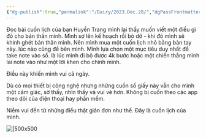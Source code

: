 ```yaml
---
{"dg-publish":true,"permalink":"/Dairy/2023.Dec.28/","dgPassFrontmatter":true,"noteIcon":"2","created":"2023-12-28T09:45:08.608+07:00","updated":"2023-12-28T17:53:28.664+07:00"}
---
```


Đọc bài cuốn lịch của bạn Huyền Trang mình lại thấy muốn viết một điều gì đó cho bản thân mình.
Mình sợ lên kế hoạch rồi bỏ dở - khi đó mình sẽ khinh ghét bản thân mình. Nên mình mua một cuốn lịch nhỏ bằng bàn tay này. lúc nào cũng để bên mình. Mình lựa chọn một mục tiêu duy nhất để take note vào sổ. là lúc mình đi bộ được 4k bước hoặc một chiến thắng mình lai note vào như một lời khen cho chính mình.

Điều này khiến mình vui cả ngày.

Dù có mọi thiết bị công nghệ nhưng những cuốn sổ giấy này vẫn cho mình một cảm giác, sờ thấy, nhìn thấy và vui vẻ hơn. Không bị cuốn theo các app theo dõi của điện thoại hay phần mềm.

Niềm vui đến từ những điều thật giản đơn như thế. Đây là cuốn lịch của mình.

![|500x500](https://i.imgur.com/0W8kQdM.jpg)
